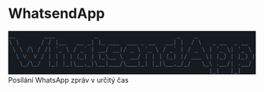 # WhatsendApp
<img src="https://github.com/Jakewh/WhatsendApp/blob/40e248d4d4b9bcc6aa36e327e7856987d0f03294/program/logo.png">
Posílání WhatsApp zpráv v určitý čas
